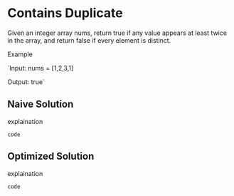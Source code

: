 # Contains Duplicate

Given an integer array nums, return true if any value appears at least twice in the array, and return false if every element is distinct.

Example

`Input: nums = [1,2,3,1]

Output: true`

## Naive Solution

explaination

`code`

## Optimized Solution

explaination

`code`
